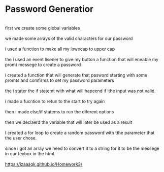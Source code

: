 # Password Generatior
<br>first we create some global variables<br>
<br>we made some arrays of the valid characters for our password<br>
<br>i used a function to make all my lowecap to upper cap<br>
<br>the i used an event lisener to give my button a function that will eneable my promt messege to create a password<br>
<br>i created a function that will generate that pasword starting with some promts and comfirms to set my password parameters<br>
<br>the i stater the if statemt with what will hapeend if ithe input was not valid.<br>
<br>i made a fucntion to retun to the start to try again<br>
<br>then i made else/if statems to run the diferent options<br>
<br>then we declaerd the variable that will later be used as a result<br>
<br>I created a for loop to create a random password with tthe parameter that the user chose.<br>
<br>since i got an array we need to convert it to a string for it to be the messege in our texbox in the html.<br>
<br>https://izaaaqk.github.io/Homework3/
